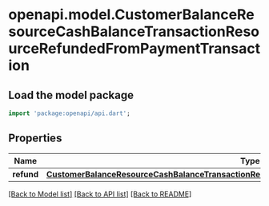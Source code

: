 # openapi.model.CustomerBalanceResourceCashBalanceTransactionResourceRefundedFromPaymentTransaction

## Load the model package
```dart
import 'package:openapi/api.dart';
```

## Properties
Name | Type | Description | Notes
------------ | ------------- | ------------- | -------------
**refund** | [**CustomerBalanceResourceCashBalanceTransactionResourceRefundedFromPaymentTransactionRefund**](CustomerBalanceResourceCashBalanceTransactionResourceRefundedFromPaymentTransactionRefund.md) |  | 

[[Back to Model list]](../README.md#documentation-for-models) [[Back to API list]](../README.md#documentation-for-api-endpoints) [[Back to README]](../README.md)


